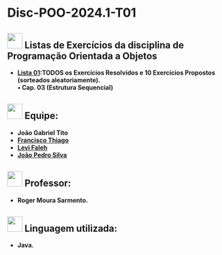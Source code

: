# Disc-POO-2024.1-T01

## <img src="https://media.giphy.com/media/iY8CRBdQXODJSCERIr/giphy.gif" width="35"><b> Listas de Exercícios da disciplina de Programação Orientada a Objetos

- [Lista 01](https://github.com/JaoTitow/Disc-POO-2024.1-T01/tree/main/CAP-03):TODOS os Exercícios Resolvidos e 10 Exercícios Propostos (sorteados aleatoriamente). <br>
 • Cap. 03 (Estrutura Sequencial)


##  <img src="https://media.giphy.com/media/iY8CRBdQXODJSCERIr/giphy.gif" width="35"><b> Equipe:
- João Gabriel Tito
- [Francisco Thiago](https://github.com/thhiago09)
- [Levi Faleh](https://github.com/LeviFaleh)
- [João Pedro Silva](https://github.com/joaopedrosilva23)
##  <img src="https://media.giphy.com/media/iY8CRBdQXODJSCERIr/giphy.gif" width="35"><b> Professor:
- Roger Moura Sarmento.

## <img src="https://media.giphy.com/media/iY8CRBdQXODJSCERIr/giphy.gif" width="35"><b> Linguagem utilizada:
- Java.
